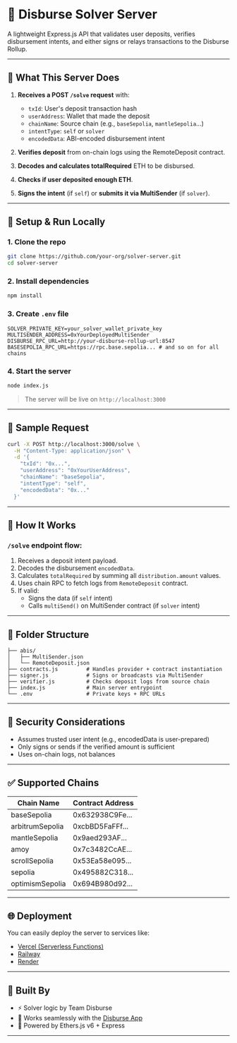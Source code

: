 # 🧠 Disburse Solver Server

A lightweight Express.js API that validates user deposits, verifies disbursement intents, and either signs or relays transactions to the Disburse Rollup.

---

## 🚀 What This Server Does

1. **Receives a POST `/solve` request** with:
   - `txId`: User's deposit transaction hash
   - `userAddress`: Wallet that made the deposit
   - `chainName`: Source chain (e.g., `baseSepolia`, `mantleSepolia`...)
   - `intentType`: `self` or `solver`
   - `encodedData`: ABI-encoded disbursement intent

2. **Verifies deposit** from on-chain logs using the RemoteDeposit contract.
3. **Decodes and calculates totalRequired** ETH to be disbursed.
4. **Checks if user deposited enough ETH**.
5. **Signs the intent** (if `self`) or **submits it via MultiSender** (if `solver`).

---

## 🔧 Setup & Run Locally

### 1. Clone the repo
```bash
git clone https://github.com/your-org/solver-server.git
cd solver-server
```

### 2. Install dependencies
```bash
npm install
```

### 3. Create `.env` file
```env
SOLVER_PRIVATE_KEY=your_solver_wallet_private_key
MULTISENDER_ADDRESS=0xYourDeployedMultiSender
DISBURSE_RPC_URL=http://your-disburse-rollup-url:8547
BASESEPOLIA_RPC_URL=https://rpc.base.sepolia... # and so on for all chains
```

### 4. Start the server
```bash
node index.js
```

> The server will be live on `http://localhost:3000`

---

## 🧪 Sample Request

```bash
curl -X POST http://localhost:3000/solve \
  -H "Content-Type: application/json" \
  -d '{
    "txId": "0x...",
    "userAddress": "0xYourUserAddress",
    "chainName": "baseSepolia",
    "intentType": "self",
    "encodedData": "0x..."
  }'
```

---

## 🧩 How It Works

### `/solve` endpoint flow:
1. Receives a deposit intent payload.
2. Decodes the disbursement `encodedData`.
3. Calculates `totalRequired` by summing all `distribution.amount` values.
4. Uses chain RPC to fetch logs from `RemoteDeposit` contract.
5. If valid:
   - Signs the data (if `self` intent)
   - Calls `multiSend()` on MultiSender contract (if `solver` intent)

---

## 📁 Folder Structure

```
├── abis/
│   ├── MultiSender.json
│   └── RemoteDeposit.json
├── contracts.js         # Handles provider + contract instantiation
├── signer.js            # Signs or broadcasts via MultiSender
├── verifier.js          # Checks deposit logs from source chain
├── index.js             # Main server entrypoint
└── .env                 # Private keys + RPC URLs
```

---

## 🔐 Security Considerations
- Assumes trusted user intent (e.g., encodedData is user-prepared)
- Only signs or sends if the verified amount is sufficient
- Uses on-chain logs, not balances

---

## ✅ Supported Chains

| Chain Name        | Contract Address |
|------------------|------------------|
| baseSepolia       | 0x632938C9Fe...  |
| arbitrumSepolia   | 0xcbBD5FaFFf...  |
| mantleSepolia     | 0x9aed293AF...   |
| amoy              | 0x7c3482CcAE...  |
| scrollSepolia     | 0x53Ea58e095...  |
| sepolia           | 0x495882C318...  |
| optimismSepolia   | 0x694B980d92...  |

---

## 🌐 Deployment

You can easily deploy the server to services like:
- [Vercel (Serverless Functions)](https://vercel.com/)
- [Railway](https://railway.app/)
- [Render](https://render.com/)

---

## 🧠 Built By
- ⚡ Solver logic by Team Disburse
- 🤝 Works seamlessly with the [Disburse App](https://disburse.network)
- 🧩 Powered by Ethers.js v6 + Express

---
